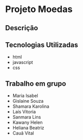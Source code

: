 # Projeto Moedas
## Descrição

## Tecnologias Utilizadas
* html
* javascript
* css
## Trabalho em grupo
* Maria Isabel
* Gislaine Souza
* Shamara Karolina
* Laís Vitoria
* Sanmara Lins
* Kawany Helen
* Heliana Beatriz
* Cauã Vital
